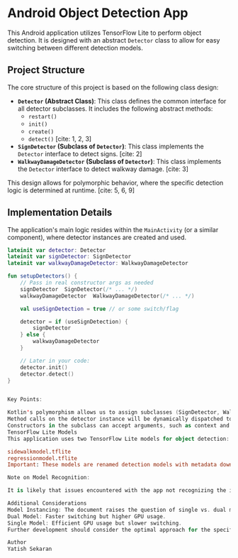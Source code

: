 # Android Object Detection App

This Android application utilizes TensorFlow Lite to perform object detection. It is designed with an abstract `Detector` class to allow for easy switching between different detection models.

## Project Structure

The core structure of this project is based on the following class design:

* **`Detector` (Abstract Class)**: This class defines the common interface for all detector subclasses. It includes the following abstract methods:
    * `restart()`
    * `init()`
    * `create()`
    * `detect()` [cite: 1, 2, 3]
* **`SignDetector` (Subclass of `Detector`)**:  This class implements the `Detector` interface to detect signs. [cite: 2]
* **`WalkwayDamageDetector` (Subclass of `Detector`)**: This class implements the `Detector` interface to detect walkway damage. [cite: 3]

This design allows for polymorphic behavior, where the specific detection logic is determined at runtime. [cite: 5, 6, 9]

## Implementation Details

The application's main logic resides within the `MainActivity` (or a similar component), where detector instances are created and used.

```kotlin
lateinit var detector: Detector
lateinit var signDetector: SignDetector
lateinit var walkwayDamageDetector: WalkwayDamageDetector

fun setupDetectors() {
    // Pass in real constructor args as needed
    signDetector  SignDetector(/* ... */)
    walkwayDamageDetector  WalkwayDamageDetector(/* ... */)

    val useSignDetection = true // or some switch/flag

    detector = if (useSignDetection) {
        signDetector
    } else {
        walkwayDamageDetector
    }

    // Later in your code:
    detector.init()
    detector.detect()
}


Key Points:

Kotlin's polymorphism allows us to assign subclasses (SignDetector, WalkwayDamageDetector) to a superclass variable (detector) without casting.
Method calls on the detector instance will be dynamically dispatched to the correct subclass implementation.
Constructors in the subclass can accept arguments, such as context and model path.
TensorFlow Lite Models
This application uses two TensorFlow Lite models for object detection:

sidewalkmodel.tflite
regressionmodel.tflite
Important: These models are renamed detection models with metadata downloaded from TensorFlow Hub. Ensure that these files are placed in the appropriate directory within the Android project before running the application.

Note on Model Recognition:

It is likely that issues encountered with the app not recognizing the intended model earlier were due to missing metadata or the app's inability to properly read the metadata of the TFLite models.

Additional Considerations
Model Instancing: The document raises the question of single vs. dual model instancing.
Dual Model: Faster switching but higher GPU usage.
Single Model: Efficient GPU usage but slower switching.    
Further development should consider the optimal approach for the specific use case.

Author
Yatish Sekaran